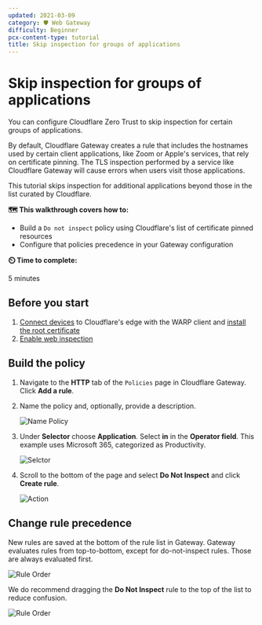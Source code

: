 ```yaml
---
updated: 2021-03-09
category: 🛡️ Web Gateway
difficulty: Beginner
pcx-content-type: tutorial
title: Skip inspection for groups of applications
---
```


# Skip inspection for groups of applications

You can configure Cloudflare Zero Trust to skip inspection for certain groups of applications.

By default, Cloudflare Gateway creates a rule that includes the hostnames used by certain client applications, like Zoom or Apple's services, that rely on certificate pinning. The TLS inspection performed by a service like Cloudflare Gateway will cause errors when users visit those applications.

This tutorial skips inspection for additional applications beyond those in the list curated by Cloudflare.

**🗺️ This walkthrough covers how to:**

*   Build a `Do not inspect` policy using Cloudflare's list of certificate pinned resources
*   Configure that policies precedence in your Gateway configuration

**⏲️ Time to complete:**

5 minutes

## Before you start

1.  [Connect devices](/cloudflare-one/connections/connect-devices/warp/) to Cloudflare's edge with the WARP client and [install the root certificate](/cloudflare-one/connections/connect-devices/warp/install-cloudflare-cert/)
2.  [Enable web inspection](/cloudflare-one/connections/connect-devices/warp/warp-settings/#enable-proxy)

## Build the policy

1.  Navigate to the **HTTP** tab of the `Policies` page in Cloudflare Gateway. Click **Add a rule**.

2.  Name the policy and, optionally, provide a description.

    ![Name Policy](/cloudflare-one/static/secure-web-gateway/exempt-cert-pinning/name-policy.png)

3.  Under **Selector** choose **Application**. Select **in** in the **Operator field**. This example uses Microsoft 365, categorized as Productivity.

    ![Selctor](/cloudflare-one/static/secure-web-gateway/exempt-cert-pinning/select-microsoft.png)

4.  Scroll to the bottom of the page and select **Do Not Inspect** and click **Create rule**.

    ![Action](/cloudflare-one/static/secure-web-gateway/exempt-cert-pinning/select-action.png)

## Change rule precedence

New rules are saved at the bottom of the rule list in Gateway. Gateway evaluates rules from top-to-bottom, except for do-not-inspect rules. Those are always evaluated first.

![Rule Order](/cloudflare-one/static/secure-web-gateway/exempt-cert-pinning/rules-first.png)

We do recommend dragging the **Do Not Inspect** rule to the top of the list to reduce confusion.

![Rule Order](/cloudflare-one/static/secure-web-gateway/exempt-cert-pinning/rules-last.png)
